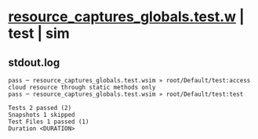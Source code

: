 # [resource_captures_globals.test.w](../../../../../examples/tests/valid/resource_captures_globals.test.w) | test | sim

## stdout.log
```log
pass ─ resource_captures_globals.test.wsim » root/Default/test:access cloud resource through static methods only
pass ─ resource_captures_globals.test.wsim » root/Default/test:test                                             

Tests 2 passed (2)
Snapshots 1 skipped
Test Files 1 passed (1)
Duration <DURATION>
```

